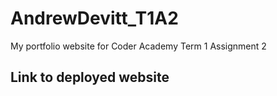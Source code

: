 # AndrewDevitt_T1A2
My portfolio website for Coder Academy Term 1 Assignment 2

## Link to deployed website